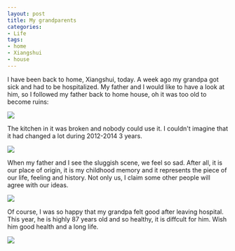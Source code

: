 ```yaml
---
layout: post
title: My grandparents
categories:
- Life
tags:
- home
- Xiangshui
- house
---
```


I have been back to home, Xiangshui, today. A week ago my grandpa got sick and had to be hospitalized. My father and I would like to have a look at him, so I followed my father back to home house, oh it was too old to become ruins:  

![](https://ws2.sinaimg.cn/large/006tKfTcly1fisjpzupv4j30k00qo0wj.jpg)  

The kitchen in it was broken and nobody could use it. I couldn't imagine that it had changed a lot during 2012-2014 3 years.  

![](https://ws3.sinaimg.cn/large/006tKfTcly1fisjq3mvsgj30k00qo0wj.jpg)  

When my father and I see the sluggish scene, we feel so sad. After all, it is our place of origin, it is my childhood memory and it represents the piece of our life, feeling and history. Not only us, I claim some other people will agree with our ideas.  

![](https://ws1.sinaimg.cn/large/006tKfTcly1fisjqa4n9nj30k00qo0xn.jpg)  

Of course, I was so happy that my grandpa felt good after leaving hospital. This year, he is highly 87 years old and so healthy, it is diffcult for him. Wish him good health and a long life.  

![](https://ws1.sinaimg.cn/large/006tKfTcly1fisjqgtyv2j30k00qotck.jpg)  
